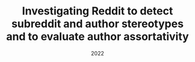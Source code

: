 ---
title: 'Investigating Reddit to detect subreddit and author stereotypes and to evaluate author assortativity'
collection: publications
permalink: /publication/2022-Journal of Information Science-Investigating-Reddit.md
excerpt: 'F. Cauteruccio, E. Corradini, G. Terracina, D. Ursino, L. Virgili'
date: 2022
venue: 'Journal of Information Science'
link: 'https://doi.org/10.1177/0165551520979869'
location: 'DEMACS, University of Calabria, Italy, DII, Polytechnic University of Marche, Italy'
---